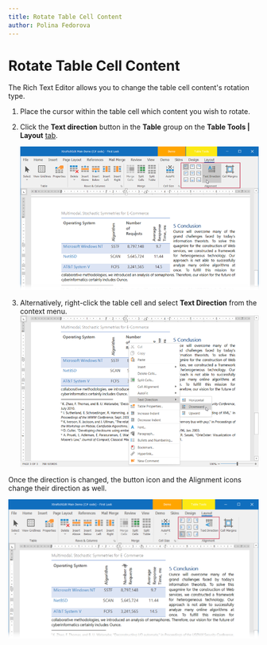 ```yaml
---
title: Rotate Table Cell Content
author: Polina Fedorova
---
```

# Rotate Table Cell Content

The Rich Text Editor allows you to change the table cell content's rotation type.

1. Place the cursor within the table cell which content you wish to rotate.
2. Click the **Text direction** button in the **Table** group on the **Table Tools | Layout** [tab](../text-editor-ui/ribbon-interface.md).

    ![image](/interface-elements-for-desktop/images/eud-tables-text-rotation.png)
3. Alternatively, right-click the table cell and select **Text Direction** from the context menu.
    ![image](/interface-elements-for-desktop/images/eud-tables-text-rotation-context-menu.png)

Once the direction is changed, the button icon and the Alignment icons change their direction as well.

![image](/interface-elements-for-desktop/images/eud-tables-text-rotation-ui.png)
